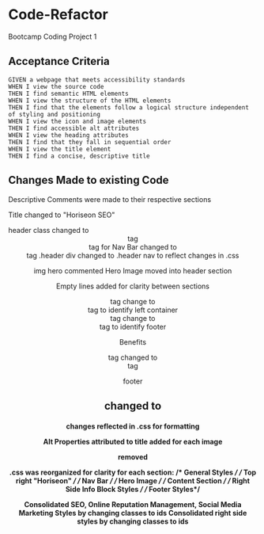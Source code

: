 # Code-Refactor
Bootcamp Coding Project 1

## Acceptance Criteria

```
GIVEN a webpage that meets accessibility standards
WHEN I view the source code
THEN I find semantic HTML elements
WHEN I view the structure of the HTML elements
THEN I find that the elements follow a logical structure independent of styling and positioning
WHEN I view the icon and image elements
THEN I find accessible alt attributes
WHEN I view the heading attributes
THEN I find that they fall in sequential order
WHEN I view the title element
THEN I find a concise, descriptive title
```

## Changes Made to existing Code

Descriptive Comments were made to their respective sections

Title changed to "Horiseon SEO"

<div> header class changed to <header> tag

<div> tag for Nav Bar changed to <nav> tag
    .header div changed to .header nav to reflect changes in .css

img hero commented Hero Image moved into header section

Empty lines added for clarity between sections

<div> tag change to <section> tag to identify left container

<div> tag change to <footer> tag to identify footer

Benefits <div> tag changed to <aside> tag

footer <h2> changed to <h4> changes reflected in .css for formatting

Alt Properties attributed to title added for each image

</img> removed

.css was reorganized for clarity for each section:
    /* General Styles */
    /* Top right "Horiseon" */
    /* Nav Bar */
    /* Hero Image */
    /* Content Section */
    /* Right Side Info Block Styles */
    /* Footer Styles*/

Consolidated SEO, Online Reputation Management, Social Media Marketing Styles by changing classes to ids
Consolidated right side styles by changing classes to ids
